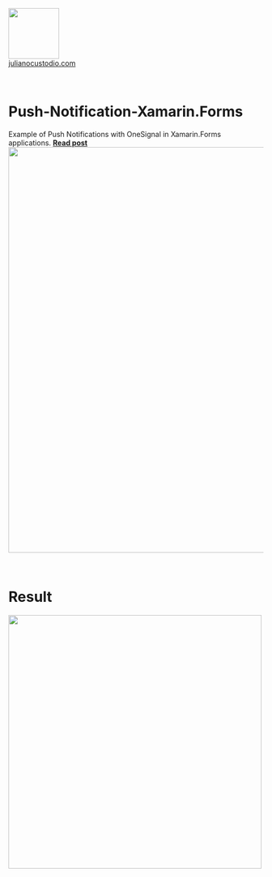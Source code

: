 


  <a href="http://julianocustodio.com" target="_blank"><image width="100px" src="https://julianocustodiosite.files.wordpress.com/2017/02/cropped-logojuliano.png?w=300&h=300&crop=1"/></a>
 <br/><a href="http://julianocustodio.com">julianocustodio.com</a>

 
<br/>


# Push-Notification-Xamarin.Forms
Example of Push Notifications with OneSignal in Xamarin.Forms applications.
<a href="http://julianocustodio.com/onesignal-push-notification/" target="_blank"><b> Read post</b></a></br> 
<a href="http://julianocustodio.com/onesignal-push-notification/">
<image width="800px" src="https://julianocustodiosite.files.wordpress.com/2017/11/wallpush.png?w=1462"/></a>

<br/>


# Result
<p>
  <image height="500px"src="https://julianocustodiosite.files.wordpress.com/2017/11/ezgif-com-gif-maker-1.gif?w=400&h=633"/><br>  
</p>

